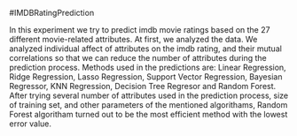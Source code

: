 #IMDBRatingPrediction

In this experiment we try to predict imdb movie ratings based on the 27 different movie-related attributes. At first, we analyzed the data. We analyzed individual affect of attributes on the imdb rating, and their mutual correlations so that we can reduce the number of attributes during the prediction process. Methods used in the predictions are: Linear Regression, Ridge Regression, Lasso Regression, Support Vector Regression, Bayesian Regressor, KNN Regression, Decision Tree Regresor and Random Forest. After trying several number of attributes used in the prediction process, size of training set, and other parameters of the mentioned algorithams, Random Forest algoritham turned out to be the most efficient method with the lowest error value.
